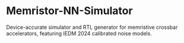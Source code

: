 # Memristor-NN-Simulator
Device-accurate simulator and RTL generator for memristive crossbar accelerators, featuring IEDM 2024 calibrated noise models.
